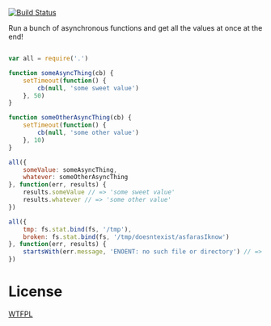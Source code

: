 [![Build Status](https://travis-ci.org/TehShrike/async-all.svg)](https://travis-ci.org/TehShrike/async-all)

Run a bunch of asynchronous functions and get all the values at once  at the end!

<!-- js

var fs = require('fs')

function startsWith(haystack, needle) {
	return haystack.indexOf(needle) === 0
}

-->

```js

var all = require('.')

function someAsyncThing(cb) {
	setTimeout(function() {
		cb(null, 'some sweet value')
	}, 50)
}

function someOtherAsyncThing(cb) {
	setTimeout(function() {
		cb(null, 'some other value')
	}, 10)
}

all({
	someValue: someAsyncThing,
	whatever: someOtherAsyncThing
}, function(err, results) {
	results.someValue // => 'some sweet value'
	results.whatever // => 'some other value'
})

all({
	tmp: fs.stat.bind(fs, '/tmp'),
	broken: fs.stat.bind(fs, '/tmp/doesntexist/asfarasIknow')
}, function(err, results) {
	startsWith(err.message, 'ENOENT: no such file or directory') // => true
})

```


# License

[WTFPL](http://wtfpl2.com)
